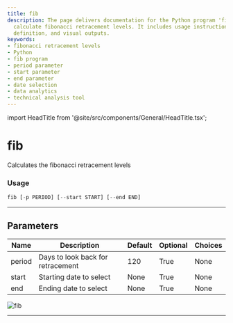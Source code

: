 ```yaml
---
title: fib
description: The page delivers documentation for the Python program 'fib', used to
  calculate fibonacci retracement levels. It includes usage instructions, parameters
  definition, and visual outputs.
keywords:
- fibonacci retracement levels
- Python
- fib program
- period parameter
- start parameter
- end parameter
- date selection
- data analytics
- technical analysis tool
---
```


import HeadTitle from '@site/src/components/General/HeadTitle.tsx';

<HeadTitle title="fib - Ta - Stocks - Reference | OpenBB Terminal Docs" />

# fib

Calculates the fibonacci retracement levels

### Usage

```python
fib [-p PERIOD] [--start START] [--end END]
```

---

## Parameters

| Name | Description | Default | Optional | Choices |
| ---- | ----------- | ------- | -------- | ------- |
| period | Days to look back for retracement | 120 | True | None |
| start | Starting date to select | None | True | None |
| end | Ending date to select | None | True | None |

![fib](https://user-images.githubusercontent.com/46355364/154310727-81a1eab3-5565-42c7-8b47-4f80288dd700.png)

---
